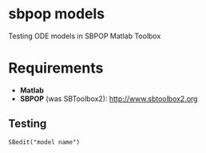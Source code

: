 sbpop models
=================

Testing ODE models in SBPOP Matlab Toolbox

# Requirements
- **Matlab**
- **SBPOP** (was SBToolbox2): http://www.sbtoolbox2.org 

## Testing

    SBedit("model name")
